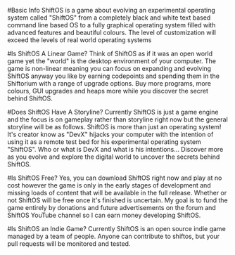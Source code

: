 #Basic Info
ShiftOS is a game about evolving an experimental operating system called "ShiftOS" from a completely black and white text based command line based OS to a fully graphical operating system filled with advanced features and beautiful colours. The level of customization will exceed the levels of real world operating systems

#Is ShiftOS A Linear Game?
Think of ShiftOS as if it was an open world game yet the "world" is the desktop environment of your computer. The game is non-linear meaning you can focus on expanding and evolving ShiftOS anyway you like by earning codepoints and spending them in the Shiftorium with a range of upgrade options. Buy more programs, more colours, GUI upgrades and heaps more while you discover the secret behind ShiftOS.

#Does ShiftOS Have A Storyline?
Currently ShiftOS is just a game engine and the focus is on gameplay rather than storyline right now but the general storyline will be as follows. ShiftOS is more than just an operating system! It's creator know as "DevX" hijacks your computer with the intention of using it as a remote test bed for his experimental operating system "ShiftOS". Who or what is DevX and what is his intentions... Discover more as you evolve and explore the digital world to uncover the secrets behind ShiftOS.

#Is ShiftOS Free?
Yes, you can download ShiftOS right now and play at no cost however the game is only in the early stages of development and missing loads of content that will be available in the full release. Whether or not ShiftOS will be free once it's finished is uncertain. My goal is to fund the game entirely by donations and future advertisements on the forum and ShiftOS YouTube channel so I can earn money developing ShiftOS.

#Is ShiftOS an Indie Game?
Currently ShiftOS is an open source indie game managed by a team of people. Anyone can contribute to shiftos, but your pull requests will be monitored and tested.
